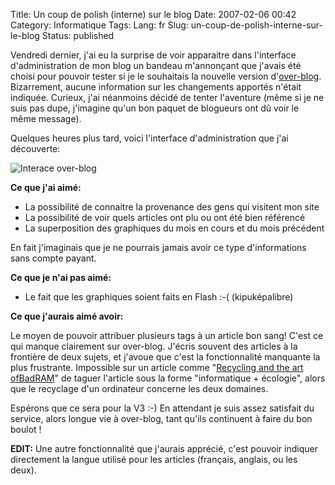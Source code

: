 Title: Un coup de polish (interne) sur le blog
Date: 2007-02-06 00:42
Category: Informatique
Tags:
Lang: fr
Slug: un-coup-de-polish-interne-sur-le-blog
Status: published

Vendredi dernier, j'ai eu la surprise de voir apparaitre dans l'interface
d'administration de mon blog un bandeau m'annonçant que j'avais été choisi pour
pouvoir tester si je le souhaitais la nouvelle version
d'[over-blog](http://www.over-blog.com/). Bizarrement, aucune information sur
les changements apportés n'était indiquée. Curieux, j'ai néanmoins décidé de
tenter l'aventure (même si je ne suis pas dupe, j'imagine qu'un bon paquet de
blogueurs ont dû voir le même message).

Quelques heures plus tard, voici l'interface d'administration que j'ai
découverte:

![Interace over-blog]({static}/media/vrac/screenshot-over-blog-v2.png)

**Ce que j'ai aimé:**

- La possibilité de connaitre la provenance des gens qui visitent mon site
- La possibilité de voir quels articles ont plu ou ont été bien référencé
- La superposition des graphiques du mois en cours et du mois précédent

En fait j'imaginais que je ne pourrais jamais avoir ce type d'informations sans
compte payant.

**Ce que je n'ai pas aimé:**

- Le fait que les graphiques soient faits en Flash :-( (kipuképalibre)

**Ce que j'aurais aimé avoir:**

Le moyen de pouvoir attribuer plusieurs tags à un article bon sang! C'est ce
qui manque clairement sur over-blog. J'écris souvent des articles à la
frontière de deux sujets, et j'avoue que c'est la fonctionnalité manquante la
plus frustrante. Impossible sur un article comme "[Recycling and the art
ofBadRAM](/post/2007/01/10/Recycling-and-the-art-of-BadRAM)" de taguer
l'article sous la forme "informatique + écologie", alors que le recyclage d'un
ordinateur concerne les deux domaines.

Espérons que ce sera pour la V3 :-) En attendant je suis assez satisfait du
service, alors longue vie à over-blog, tant qu'ils continuent à faire du bon
boulot !

**EDIT:** Une autre fonctionnalité que j'aurais apprécié, c'est pouvoir
indiquer directement la langue utilisé pour les articles (français, anglais, ou
les deux).
